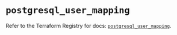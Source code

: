 # `postgresql_user_mapping`

Refer to the Terraform Registry for docs: [`postgresql_user_mapping`](https://registry.terraform.io/providers/cyrilgdn/postgresql/1.23.0/docs/resources/user_mapping).

